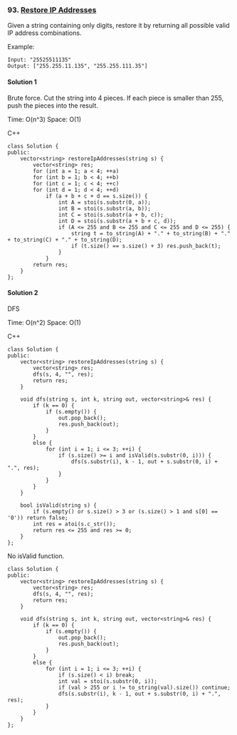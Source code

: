 ### 93\. [Restore IP Addresses](https://leetcode.com/problems/restore-ip-addresses/)

Given a string containing only digits, restore it by returning all possible valid IP address combinations.

Example:
```
Input: "25525511135"
Output: ["255.255.11.135", "255.255.111.35"]
```

#### Solution 1

Brute force. Cut the string into 4 pieces. 
If each piece is smaller than 255, 
push the pieces into the result.

Time: O(n^3)
Space: O(1)

C++

```
class Solution {
public:
    vector<string> restoreIpAddresses(string s) {
        vector<string> res;
        for (int a = 1; a < 4; ++a) 
        for (int b = 1; b < 4; ++b) 
        for (int c = 1; c < 4; ++c) 
        for (int d = 1; d < 4; ++d) 
            if (a + b + c + d == s.size()) {
                int A = stoi(s.substr(0, a));
                int B = stoi(s.substr(a, b));
                int C = stoi(s.substr(a + b, c));
                int D = stoi(s.substr(a + b + c, d));
                if (A <= 255 and B <= 255 and C <= 255 and D <= 255) {
                    string t = to_string(A) + "." + to_string(B) + "." + to_string(C) + "." + to_string(D);
                    if (t.size() == s.size() + 3) res.push_back(t);
                }
            }
        return res;
    }
};
```

#### Solution 2

DFS

Time: O(n^2)
Space: O(1)

C++

```
class Solution {
public:
    vector<string> restoreIpAddresses(string s) {
        vector<string> res;
        dfs(s, 4, "", res);
        return res;
    }
    
    void dfs(string s, int k, string out, vector<string>& res) {
        if (k == 0) {
            if (s.empty()) {
                out.pop_back();
                res.push_back(out);
            }
        }
        else {
            for (int i = 1; i <= 3; ++i) {
                if (s.size() >= i and isValid(s.substr(0, i))) {
                    dfs(s.substr(i), k - 1, out + s.substr(0, i) + ".", res);
                }
            }
        }
    }
    
    bool isValid(string s) {
        if (s.empty() or s.size() > 3 or (s.size() > 1 and s[0] == '0')) return false;
        int res = atoi(s.c_str());
        return res <= 255 and res >= 0;
    }
};
```

No isValid function.

```
class Solution {
public:
    vector<string> restoreIpAddresses(string s) {
        vector<string> res;
        dfs(s, 4, "", res);
        return res;
    }
    
    void dfs(string s, int k, string out, vector<string>& res) {
        if (k == 0) {
            if (s.empty()) {
                out.pop_back();
                res.push_back(out);
            }
        }
        else {
            for (int i = 1; i <= 3; ++i) {
                if (s.size() < i) break;
                int val = stoi(s.substr(0, i));
                if (val > 255 or i != to_string(val).size()) continue;
                dfs(s.substr(i), k - 1, out + s.substr(0, i) + ".", res);
            }
        }
    }
};
```

